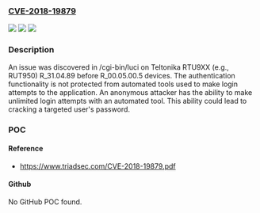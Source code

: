 ### [CVE-2018-19879](https://cve.mitre.org/cgi-bin/cvename.cgi?name=CVE-2018-19879)
![](https://img.shields.io/static/v1?label=Product&message=n%2Fa&color=blue)
![](https://img.shields.io/static/v1?label=Version&message=n%2Fa&color=blue)
![](https://img.shields.io/static/v1?label=Vulnerability&message=n%2Fa&color=brighgreen)

### Description

An issue was discovered in /cgi-bin/luci on Teltonika RTU9XX (e.g., RUT950) R_31.04.89 before R_00.05.00.5 devices. The authentication functionality is not protected from automated tools used to make login attempts to the application. An anonymous attacker has the ability to make unlimited login attempts with an automated tool. This ability could lead to cracking a targeted user's password.

### POC

#### Reference
- https://www.triadsec.com/CVE-2018-19879.pdf

#### Github
No GitHub POC found.

